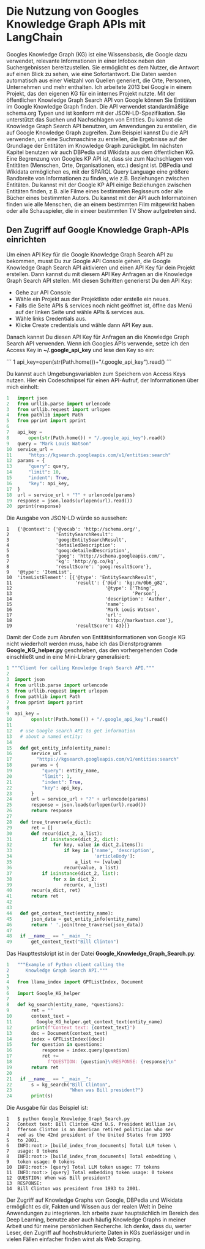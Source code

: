 # Die Nutzung von Googles Knowledge Graph APIs mit LangChain

Googles Knowledge Graph (KG) ist eine Wissensbasis, die Google dazu verwendet, relevante Informationen in einer Infobox neben den Suchergebnissen bereitzustellen. Sie ermöglicht es dem Nutzer, die Antwort auf einen Blick zu sehen, wie eine Sofortantwort.
Die Daten werden automatisch aus einer Vielzahl von Quellen generiert, die Orte, Personen, Unternehmen und mehr enthalten. Ich arbeitete 2013 bei Google in einem Projekt, das den eigenen KG für ein internes Projekt nutzte.
Mit der öffentlichen Knowledge Graph Search API von Google können Sie Entitäten im Google Knowledge Graph finden. Die API verwendet standardmäßige schema.org Typen und ist konform mit der JSON-LD-Spezifikation. Sie unterstützt
das Suchen und Nachschlagen von Entities.
Du kannst die Knowledge Graph Search API benutzen, um Anwendungen zu erstellen, die  auf Google Knowledge Graph zugreifen. Zum Beispiel kannst Du die API verwenden, um eine Suchmaschine zu erstellen, die Ergebnisse auf der Grundlage der Entitäten im Knowledge Graph zurückgibt.
Im nächsten Kapitel benutzen wir auch DBPedia und Wikidata aus dem öffentlichen KG. Eine Begrenzung von Googles KP API ist, dass sie zum Nachschlagen von Entitäten (Menschen, Orte, Organisationen, etc.) designt ist. DBPedia und Wikidata ermöglichen es, mit der SPARQL Query Language eine größere Bandbreite von Informationen zu finden, wie z.B. Beziehungen zwischen Entitäten. Du kannst mit der Google KP API einige Beziehungen zwischen Entitäten finden, z.B. alle Filme eines bestimmten Regisseurs oder alle Bücher eines bestimmten Autors. Du kannst mit der API auch Informatoinen finden wie alle Menschen, die an einem bestimmten Film mitgewirkt haben oder alle Schauspieler, die in eineer bestimmten TV Show aufgetreten sind.

## Den Zugriff auf Google Knowledge Graph-APIs einrichten

Um einen API Key für die Google Knowledge Graph Search API zu bekommen, musst Du zur Google API Console gehen, die Google Knowledge Graph Search API aktivieren und einen API Key für dein Projekt erstellen. Dann kannst du mit diesem API Key Anfragen an die Knowledge Graph Search API stellen.
Mit diesen Schritten generierst Du den API Key:

* Gehe zur API Console
* Wähle ein Projekt aus der Projektliste oder erstelle ein neues.
* Falls die Seite APIs & services noch nicht geöffnet ist, öffne das Menü auf der linken Seite und wähle APIs & services aus.
* Wähle links Credentials aus.
* Klicke Create credentials und wähle dann API Key aus.

Danach kannst Du diesen API Key für Anfragen an die Knowledge Graph Search API verwenden.
Wenn ich Googles APIs verwende, setze ich den Access Key in **~/.google_api_key** und lese den Key so ein:

´´´ 
1 api_key=open(str(Path.home())+"/.google_api_key").read()
´´´

Du kannst auch Umgebungsvariablen zum Speichern von Access Keys nutzen. Hier ein Codeschnipsel für einen API-Aufruf, der Informationen über mich einholt:

```python
1   import json
2   from urllib.parse import urlencode
3   from urllib.request import urlopen
4   from pathlib import Path
5   from pprint import pprint
6
7   api_key =
8       open(str(Path.home()) + "/.google_api_key").read()
9   query = "Mark Louis Watson"
10  service_url =
11      "https://kgsearch.googleapis.com/v1/entities:search"
12  params = {
13      "query": query,
14      "limit": 10,
15      "indent": True,
16      "key": api_key,
17  }
18  url = service_url + "?" + urlencode(params)
19  response = json.loads(urlopen(url).read())
20  pprint(response)
```

Die Ausgabe von JSON-LD würde so aussehen:

```
1   {'@context': {'@vocab': 'http://schema.org/',
2                 'EntitySearchResult':
3                 'goog:EntitySearchResult',
4                 'detailedDescription':
5                 'goog:detailedDescription',
6                 'goog': 'http://schema.googleapis.com/',
7                 'kg': 'http://g.co/kg',
8                 'resultScore': 'goog:resultScore'},
9   '@type': 'ItemList',
10  'itemListElement': [{'@type': 'EntitySearchResult',
11                       'result': {'@id': 'kg:/m/0b6_g82',
12                                  '@type': ['Thing',
13                                            'Person'],
14                                  'description': 'Author',
15                                  'name':
16                                  'Mark Louis Watson',
17                                  'url':
18                                  'http://markwatson.com'},
19                       'resultScore': 43}]}
```

Damit der Code zum Abrufen von Entitätsinformationen von Google KG nicht wiederholt werden muss, habe ich das Dienstprogramm **Google_KG_helper.py** geschrieben, das den vorhergehenden Code einschließt und in eine Mini-Library generalisiert:

```python
1 """Client for calling Knowledge Graph Search API."""
2
3  import json
4  from urllib.parse import urlencode
5  from urllib.request import urlopen
6  from pathlib import Path
7  from pprint import pprint
8
9  api_key =
10       open(str(Path.home()) + "/.google_api_key").read()
11
12   # use Google search API to get information
13   # about a named entity:
14
15   def get_entity_info(entity_name):
16       service_url =
17         "https://kgsearch.googleapis.com/v1/entities:search"
18       params = {
19           "query": entity_name,
20           "limit": 1,
21           "indent": True,
22           "key": api_key,
23       }
24       url = service_url + "?" + urlencode(params)
25       response = json.loads(urlopen(url).read())
26       return response
27
28   def tree_traverse(a_dict):
29       ret = []
30       def recur(dict_2, a_list):
31           if isinstance(dict_2, dict):
32               for key, value in dict_2.items():
33                   if key in ['name', 'description',
34                              'articleBody']:
35                       a_list += [value]
36                   recur(value, a_list)
37           if isinstance(dict_2, list):
38               for x in dict_2:
39                   recur(x, a_list)
40       recur(a_dict, ret)
41       return ret
42
43
44   def get_context_text(entity_name):
45       json_data = get_entity_info(entity_name)
46       return ' '.join(tree_traverse(json_data))
47
48   if __name__ == "__main__":
49       get_context_text("Bill Clinton")
```

Das Haupttestskript ist in der Datei **Google_Knowledge_Graph_Search.py**:

```python
1   """Example of Python client calling the
2      Knowledge Graph Search API."""
3
4   from llama_index import GPTListIndex, Document
5
6   import Google_KG_helper
7
8   def kg_search(entity_name, *questions):
9        ret = ""
10       context_text =
11         Google_KG_helper.get_context_text(entity_name)
12       print(f"Context text: {context_text}")
13       doc = Document(context_text)
14       index = GPTListIndex([doc])
15       for question in questions:
16           response = index.query(question)
17           ret +=
18             f"QUESTION: {question}\nRESPONSE: {response}\n"
19       return ret
20
21   if __name__ == "__main__":
22       s = kg_search("Bill Clinton",
23                     "When was Bill president?")
24       print(s)
```

Die Ausgabe für das Beispiel ist:

```
1   $ python Google_Knowledge_Graph_Search.py
2   Context text: Bill Clinton 42nd U.S. President William Je\
3   fferson Clinton is an American retired politician who ser
4   ved as the 42nd president of the United States from 1993
5   to 2001.
6   INFO:root:> [build_index_from_documents] Total LLM token \
7   usage: 0 tokens
8   INFO:root:> [build_index_from_documents] Total embedding \
9   token usage: 0 tokens
10  INFO:root:> [query] Total LLM token usage: 77 tokens
11  INFO:root:> [query] Total embedding token usage: 0 tokens
12  QUESTION: When was Bill president?
13  RESPONSE:
14  Bill Clinton was president from 1993 to 2001.
```

Der Zugriff auf Knowledge Graphs von Google, DBPedia und Wikidata ermöglicht es dir, Fakten und Wissen aus der realen Welt in Deine Anwendungen zu integrieren. Ich arbeite zwar hauptsächlich im Bereich des Deep Learning, benutze aber auch häufig Knowledge Graphs in meiner Arbeit und für meine persönlichen Recherche. Ich denke, dass du, werter Leser, den Zugriff auf hochstrukturierte Daten in KGs zuerlässiger und in vielen Fällen einfacher finden wirst als Web Scraping.
